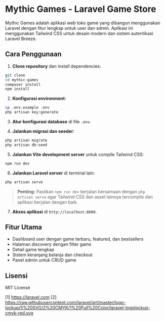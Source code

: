 # Mythic Games - Laravel Game Store

Mythic Games adalah aplikasi web toko game yang dibangun menggunakan Laravel dengan fitur lengkap untuk user dan admin. Aplikasi ini menggunakan Tailwind CSS untuk desain modern dan sistem autentikasi Laravel Breeze.

## Cara Penggunaan

1. **Clone repository** dan install dependencies:

```bash
git clone 
cd mythic-games
composer install
npm install
```

2. **Konfigurasi environment**:

```bash
cp .env.example .env
php artisan key:generate
```

3. **Atur konfigurasi database** di file `.env`.

4. **Jalankan migrasi dan seeder**:

```bash
php artisan migrate
php artisan db:seed
```

5. **Jalankan Vite development server** untuk compile Tailwind CSS:

```bash
npm run dev
```

6. **Jalankan Laravel server** di terminal lain:

```bash
php artisan serve
```

> **Penting:** Pastikan `npm run dev` berjalan bersamaan dengan `php artisan serve` agar Tailwind CSS dan asset lainnya tercompile dan aplikasi berjalan dengan baik.

7. **Akses aplikasi** di `http://localhost:8000`.

## Fitur Utama

- Dashboard user dengan game terbaru, featured, dan bestsellers
- Halaman discovery dengan filter game
- Detail game lengkap
- Sistem keranjang belanja dan checkout
- Panel admin untuk CRUD game

## Lisensi

MIT License

[1] https://laravel.com
[2] https://raw.githubusercontent.com/laravel/art/master/logo-lockup/5%20SVG/2%20CMYK/1%20Full%20Color/laravel-logolockup-cmyk-red.svg
